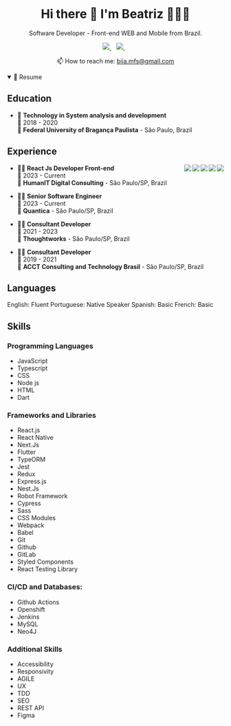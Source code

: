<h1 align='center'>
  Hi there 👋 I'm Beatriz 👩🏻‍💻
</h1>

<p align='center'>
  Software Developer - Front-end WEB and Mobile from Brazil.
</p>


<p align='center'>
  
  <a href="linkedin.com/in/beatriz-miranda-ferreira/">
    <img src="https://img.shields.io/badge/linkedin-%230077B5.svg?&style=for-the-badge&logo=linkedin&logoColor=white" />
  </a>&nbsp;&nbsp;
  <a href="https://instagram.com/felurianax">
    <img src="https://img.shields.io/badge/instagram-%23E4405F.svg?&style=for-the-badge&logo=instagram&logoColor=white" />        
  </a>&nbsp;&nbsp;
  
</p>

<p align='center'>
  📫 How to reach me: <a href='mailto:biia.mfs@gmail.com'>biia.mfs@gmail.com</a>
</p>

<details open>
  <summary>📃 Resume</summary>


## Education

- 📖 **Technology in System analysis and development**\
📆 2018 - 2020\
📍 **Federal University of Bragança Paulista** - São Paulo, Brazil

## Experience

<img align="right" src="https://img.shields.io/badge/Typescript-181717?logo=typescript&logoColor=white&color=blue" />
<img align="right" src="https://img.shields.io/badge/Flutter-181717?logo=flutter&logoColor=white&color=purple" />
<img align="right" src="https://img.shields.io/badge/React_Native-181717.svg?logo=react&logoColor=white&color=blue" />
<img align="right" src="https://img.shields.io/badge/React-181717?logo=react&logoColor=white&color=blue" />
<img align="right" src="https://img.shields.io/badge/Node-181717?logo=nodedotjs&logoColor=white&color=green" />


- 👨‍💻 **React Js Developer Front-end**\
📆 2023 - Current\
📍 **HumanIT Digital Consulting** - São Paulo/SP, Brazil

- 👨‍💻 **Senior Software Engineer**\
📆 2023 - Current\
📍 **Quantica** - São Paulo/SP, Brazil

- 👨‍💻 **Consultant Developer**\
📆 2021 - 2023\
📍 **Thoughtworks** - São Paulo/SP, Brazil
  
- 👨‍💻 **Consultant Developer**\
📆 2019 - 2021\
📍 **ACCT Consulting and Technology Brasil** - São Paulo/SP, Brazil

## Languages

English: Fluent 
Portuguese: Native Speaker
Spanish: Basic
French: Basic

## Skills

### Programming Languages
 - JavaScript
 - Typescript
 - CSS
 - Node js
 - HTML
 - Dart

### Frameworks and Libraries
- React.js
- React Native
- Next.Js
- Flutter
- TypeORM
- Jest
- Redux
- Express.js
- Nest.Js
- Robot Framework
- Cypress
- Sass
- CSS Modules
- Webpack
- Babel
- Git
- Github
- GitLab
- Styled Components
- React Testing Library

### CI/CD and Databases:
 - Github Actions
 - Openshift
 - Jenkins
 - MySQL
 - Neo4J

### Additional Skills
 - Accessibility
 - Responsivity
 - AGILE
 - UX
 - TDD
 - SEO
 - REST API
 - Figma

</details>

